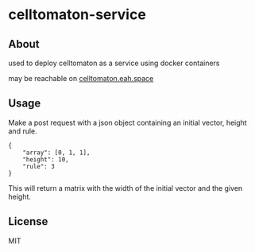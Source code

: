# celltomaton-service

## About
used to deploy celltomaton as a service using docker containers

may be reachable on [celltomaton.eah.space](http://celltomaton.eah.space)

## Usage
Make a post request with a json object containing an initial vector, height and rule.

```
{
	"array": [0, 1, 1],
	"height": 10,
	"rule": 3
}
```

This will return a matrix with the width of the initial vector and the given height.

## License
MIT
